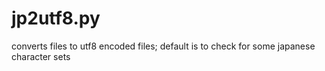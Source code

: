 jp2utf8.py
==========

converts files to utf8 encoded files; default is to check for some japanese character sets
